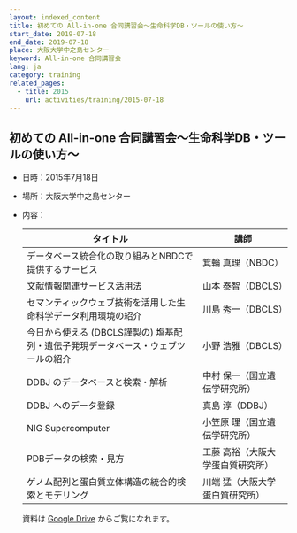 ```yaml
---
layout: indexed_content
title: 初めての All-in-one 合同講習会〜生命科学DB・ツールの使い方～
start_date: 2019-07-18
end_date: 2019-07-18
place: 大阪大学中之島センター
keyword: All-in-one 合同講習会
lang: ja
category: training
related_pages:
  - title: 2015
    url: activities/training/2015-07-18
---
```


## 初めての All-in-one 合同講習会〜生命科学DB・ツールの使い方～ <a name="a-2015"></a>

-   日時：2015年7月18日

-   場所：大阪大学中之島センター

-   内容：

    | タイトル | 講師 |
    | ---- | ---- |
    | データベース統合化の取り組みとNBDCで提供するサービス | 箕輪 真理（NBDC）|
    | 文献情報関連サービス活用法  | 山本 泰智（DBCLS）   |
    | セマンティックウェブ技術を活用した生命科学データ利用環境の紹介   | 川島 秀一（DBCLS）                |
    | 今日から使える (DBCLS謹製の) 塩基配列・遺伝子発現データベース・ウェブツールの紹介 | 小野 浩雅（DBCLS）                |
    | DDBJ のデータベースと検索・解析                  | 中村 保一（国立遺伝学研究所）     |
    | DDBJ へのデータ登録  | 真島 淳（DDBJ）   |
    | NIG Supercomputer  | 小笠原 理（国立遺伝学研究所）     |
    | PDBデータの検索・見方 | 工藤 高裕（大阪大学蛋白質研究所） |
    | ゲノム配列と蛋白質立体構造の統合的検索とモデリング  | 川端 猛（大阪大学蛋白質研究所）   |

    資料は [Google
    Drive](https://drive.google.com/drive/u/2/folders/1flT2PPb2f8T64hBAoXe4srR-9ZKQliY1)
    からご覧になれます。